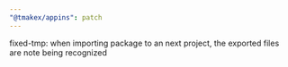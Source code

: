 ```yaml
---
"@tmakex/appins": patch
---
```


fixed-tmp: when importing package to an next project, the exported files are note being recognized

